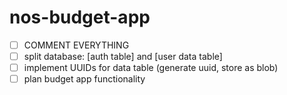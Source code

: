 # nos-budget-app

- [ ] COMMENT EVERYTHING
- [ ] split database: [auth table] and [user data table]
- [ ] implement UUIDs for data table (generate uuid, store as blob)
- [ ] plan budget app functionality